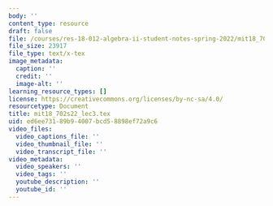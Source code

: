 ```yaml
---
body: ''
content_type: resource
draft: false
file: /courses/res-18-012-algebra-ii-student-notes-spring-2022/mit18_702s22_lec3.tex
file_size: 23917
file_type: text/x-tex
image_metadata:
  caption: ''
  credit: ''
  image-alt: ''
learning_resource_types: []
license: https://creativecommons.org/licenses/by-nc-sa/4.0/
resourcetype: Document
title: mit18_702s22_lec3.tex
uid: ed6ee731-89b9-4007-bcd5-8898ef72a9c6
video_files:
  video_captions_file: ''
  video_thumbnail_file: ''
  video_transcript_file: ''
video_metadata:
  video_speakers: ''
  video_tags: ''
  youtube_description: ''
  youtube_id: ''
---
```

